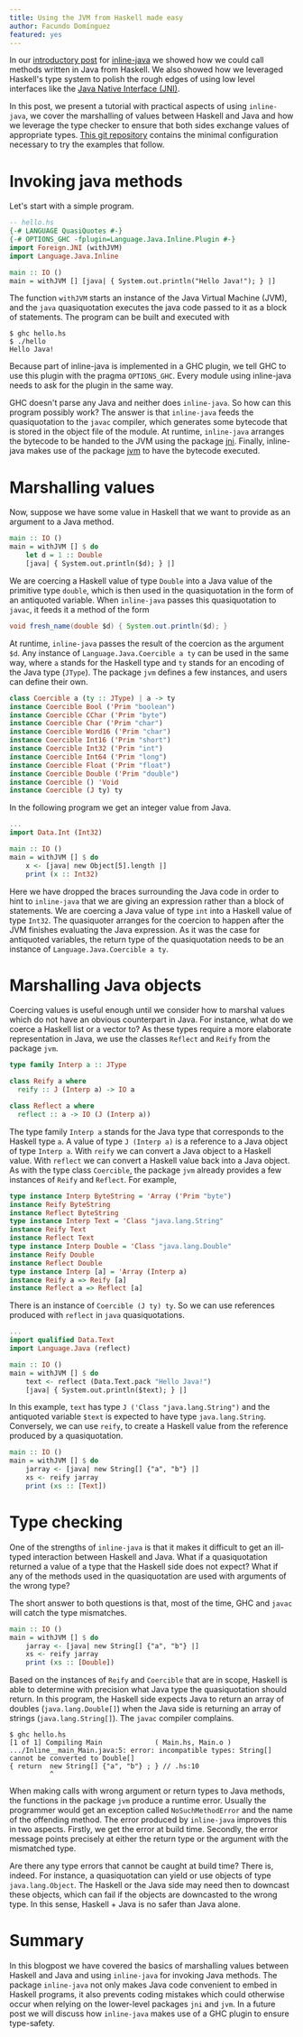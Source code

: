 ```yaml
---
title: Using the JVM from Haskell made easy
author: Facundo Domínguez
featured: yes
---
```


In our
[introductory post](http://www.tweag.io/posts/2016-10-17-inline-java.html)
for
[inline-java](https://github.com/tweag/inline-java)
we showed how we could call methods written in Java from Haskell.
We also showed how we leveraged Haskell's type system to polish
the rough edges of using low level interfaces like the
[Java Native Interface (JNI)](https://docs.oracle.com/javase/8/docs/technotes/guides/jni/spec/jniTOC.html).

In this post, we present a tutorial with practical aspects of using
`inline-java`, we cover the marshalling of values between Haskell and
Java and how we leverage the type checker to ensure that both sides
exchange values of appropriate types.
[This git repository](https://github.com/tweag/hello-java) contains the
minimal configuration necessary to try the examples that follow.

# Invoking java methods

Let's start with a simple program.

```Haskell
-- hello.hs
{-# LANGUAGE QuasiQuotes #-}
{-# OPTIONS_GHC -fplugin=Language.Java.Inline.Plugin #-}
import Foreign.JNI (withJVM)
import Language.Java.Inline

main :: IO ()
main = withJVM [] [java| { System.out.println("Hello Java!"); } |]
```

The function `withJVM` starts an instance of the Java Virtual Machine (JVM),
and the `java` quasiquotation executes the java code passed to it as a block
of statements. The program can be built and executed with

```
$ ghc hello.hs
$ ./hello
Hello Java!
```

Because part of inline-java is implemented in a GHC plugin, we tell GHC
to use this plugin with the pragma `OPTIONS_GHC`. Every module using
inline-java needs to ask for the plugin in the same way.

GHC doesn't parse any Java and neither does `inline-java`. So how can
this program possibly work? The answer is that `inline-java`
feeds the quasiquotation to the `javac` compiler, which generates some
bytecode that is stored in the object file of the module. At runtime,
`inline-java` arranges the bytecode to be handed to the JVM using the
package [jni](https://github.com/tweag/jni).
Finally, inline-java makes use of the package
[jvm](https://github.com/tweag/jvm)
to have the bytecode executed.

# Marshalling values

Now, suppose we have some value in Haskell that we want to provide as
an argument to a Java method.

```Haskell
main :: IO ()
main = withJVM [] $ do
    let d = 1 :: Double
    [java| { System.out.println($d); } |]
```

We are coercing a Haskell value of type `Double` into a Java value of
the primitive type `double`, which is then used in the quasiquotation
in the form of an antiquoted variable.
When `inline-java` passes this quasiquotation to `javac`, it feeds it a
method of the form

```Java
void fresh_name(double $d) { System.out.println($d); }
```

At runtime, `inline-java` passes the result of the coercion as
the argument `$d`. Any instance of `Language.Java.Coercible a ty` can be
used in the same way, where `a` stands for the Haskell type and `ty`
stands for an encoding of the Java type (`JType`).
The package `jvm` defines a few instances, and users can define their
own.

```Haskell
class Coercible a (ty :: JType) | a -> ty
instance Coercible Bool ('Prim "boolean")
instance Coercible CChar ('Prim "byte")
instance Coercible Char ('Prim "char")
instance Coercible Word16 ('Prim "char")
instance Coercible Int16 ('Prim "short")
instance Coercible Int32 ('Prim "int")
instance Coercible Int64 ('Prim "long")
instance Coercible Float ('Prim "float")
instance Coercible Double ('Prim "double")
instance Coercible () 'Void
instance Coercible (J ty) ty
```

In the following program we get an integer value from Java.

```Haskell
...
import Data.Int (Int32)

main :: IO ()
main = withJVM [] $ do
    x <- [java| new Object[5].length |]
    print (x :: Int32)
```

Here we have dropped the braces surrounding the Java code in order to
hint to `inline-java` that we are giving an expression rather than a
block of statements.
We are coercing a Java value of type `int` into a Haskell
value of type `Int32`. The quasiquoter arranges for the coercion to
happen after the JVM finishes evaluating the Java expression.
As it was the case for antiquoted variables, the
return type of the quasiquotation needs to be an instance of 
`Language.Java.Coercible a ty`.

# Marshalling Java objects

Coercing values is useful enough until we consider how to marshal values
which do not have an obvious counterpart in Java. For instance, what do
we coerce a Haskell list or a vector to?
As these types require a more elaborate representation in
Java, we use the classes `Reflect` and `Reify` from the package `jvm`.

```Haskell
type family Interp a :: JType

class Reify a where
  reify :: J (Interp a) -> IO a

class Reflect a where
  reflect :: a -> IO (J (Interp a))
```

The type family `Interp a` stands for the Java type that
corresponds to the Haskell type `a`. A value of type `J (Interp a)`
is a reference to a Java object of type `Interp a`.
With `reify` we can convert a Java object to a Haskell value.
With `reflect` we can convert a Haskell value back into a Java object.
As with the type class `Coercible`, the package `jvm` already provides a
few instances of `Reify` and `Reflect`. For example,

```Haskell
type instance Interp ByteString = 'Array ('Prim "byte")
instance Reify ByteString
instance Reflect ByteString
type instance Interp Text = 'Class "java.lang.String"
instance Reify Text
instance Reflect Text
type instance Interp Double = 'Class "java.lang.Double"
instance Reify Double
instance Reflect Double
type instance Interp [a] = 'Array (Interp a)
instance Reify a => Reify [a]
instance Reflect a => Reflect [a]
```

There is an instance of `Coercible (J ty) ty`. So we can use
references produced with `reflect` in `java` quasiquotations.

```Haskell
...
import qualified Data.Text
import Language.Java (reflect)

main :: IO ()
main = withJVM [] $ do
    text <- reflect (Data.Text.pack "Hello Java!")
    [java| { System.out.println($text); } |]
```

In this example, `text` has type `J ('Class "java.lang.String")` and
the antiquoted variable `$text` is expected to have type
`java.lang.String`.
Conversely, we can use `reify`, to create a Haskell value from the
reference produced by a quasiquotation.

```Haskell
main :: IO ()
main = withJVM [] $ do
    jarray <- [java| new String[] {"a", "b"} |]
    xs <- reify jarray
    print (xs :: [Text])
```

# Type checking

One of the strengths of `inline-java` is that it makes it difficult to
get an ill-typed interaction between Haskell and Java. What if a
quasiquotation returned a value of a type that the Haskell side does not
expect? What if any of the methods used in the quasiquotation are used
with arguments of the wrong type?

The short answer to both questions is that, most of the time, GHC and
`javac` will catch the type mismatches.

```Haskell
main :: IO ()
main = withJVM [] $ do
    jarray <- [java| new String[] {"a", "b"} |]
    xs <- reify jarray
    print (xs :: [Double])
```

Based on the instances of `Reify` and `Coercible` that are in scope,
Haskell is able to determine with precision what Java type the quasiquotation
should return. In this program, the Haskell side expects Java to return
an array of doubles (`java.lang.Double[]`) when the Java side is
returning an array of strings (`java.lang.String[]`). The `javac`
compiler complains.

```
$ ghc hello.hs
[1 of 1] Compiling Main             ( Main.hs, Main.o )
.../Inline__main_Main.java:5: error: incompatible types: String[] cannot be converted to Double[]
{ return  new String[] {"a", "b"} ; } // .hs:10
          ^
```

When making calls with wrong argument or return types to Java methods,
the functions in the package `jvm` produce a runtime error.
Usually the programmer would get an exception called `NoSuchMethodError`
and the name of the offending method. The error produced by
`inline-java` improves this in two aspects. Firstly, we get the error at
build time. Secondly, the error message points precisely at either the
return type or the argument with the mismatched type. 

Are there any type errors that cannot be caught at build time? There is,
indeed. For instance, a quasiquotation can yield or use objects of type
`java.lang.Object`. The Haskell or the Java side may need then to
downcast these objects, which can fail if the objects are downcasted to
the wrong type. In this sense, Haskell + Java is no safer than Java
alone.

# Summary

In this blogpost we have covered the basics of marshalling values
between Haskell and Java and using `inline-java` for invoking Java
methods.
The package `inline-java` not only makes Java code convenient to embed
in Haskell programs, it also prevents coding mistakes which could
otherwise occur when relying on the lower-level packages `jni` and
`jvm`.
In a future post we will discuss how `inline-java` makes use of a GHC
plugin to ensure type-safety.
